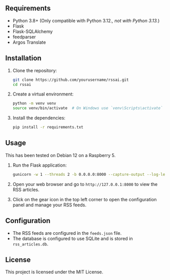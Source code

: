 ## Requirements

- Python 3.8+ (Only compatible with Python 3.12.*, not with Python 3.13.*)
- Flask
- Flask-SQLAlchemy
- feedparser
- Argos Translate

## Installation

1. Clone the repository:
    ```sh
    git clone https://github.com/yourusername/rssai.git
    cd rssai
    ```

2. Create a virtual environment:
    ```sh
    python -m venv venv
    source venv/bin/activate  # On Windows use `venv\Scripts\activate`
    ```

3. Install the dependencies:
    ```sh
    pip install -r requirements.txt
    ```

## Usage

This has been tested on Debian 12 on a Raspberry 5.

1. Run the Flask application:
    ```sh
    gunicorn -w 1 --threads 2 -b 0.0.0.0:8000 --capture-output --log-level=debug wsgi:app
    ```

2. Open your web browser and go to `http://127.0.0.1:8000` to view the RSS articles.

3. Click on the gear icon in the top left corner to open the configuration panel and manage your RSS feeds.

## Configuration

- The RSS feeds are configured in the `feeds.json` file.
- The database is configured to use SQLite and is stored in `rss_articles.db`.

## License

This project is licensed under the MIT License.
